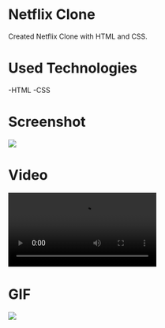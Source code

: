 # Netflix Clone
Created Netflix Clone with HTML and CSS.
# Used Technologies
-HTML
-CSS

# Screenshot
![](images/Netflixscreenshot.png)

# Video
![](images/netflixvideo.mp4)

# GIF
![](images/Netflix.gif)